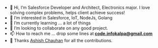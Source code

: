 - 👋 Hi, I’m Salesforce Developer and Architect, Electronics major. I love solving complex problems, helps client achieve success!
- 👀 I’m interested in Salesforce, IoT, NodeJs, Golang
- 🌱 I’m currently learning ... a lot of things
- 💞️ I’m looking to collaborate on any good project.
- 📫 How to reach me ... drop some lines at<strong> code.infokalpa@gmail.com </strong>
- 🤝 Thanks [Ashish Chauhan](https://www.linkedin.com/in/ashish2chauhan) for all the contributions.

<!---
code-infokalpa/code-infokalpa is a ✨ special ✨ repository because its `README.md` (this file) appears on your GitHub profile.
You can click the Preview link to take a look at your changes.
--->
